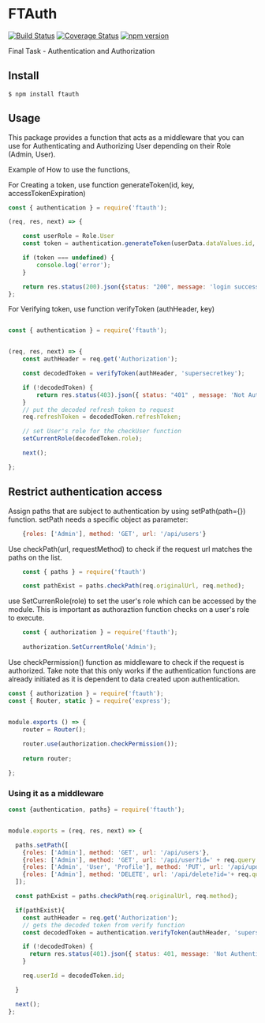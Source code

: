 
# FTAuth 
[![Build Status](https://travis-ci.com/jurelmartin/FTAuth.svg?branch=master)](https://travis-ci.com/jurelmartin/FTAuth)
[![Coverage Status](https://coveralls.io/repos/github/jurelmartin/FTAuth/badge.svg?branch=master)](https://coveralls.io/github/jurelmartin/FTAuth?branch=master)
[![npm version](https://badge.fury.io/js/ftauth.svg)](https://badge.fury.io/js/ftauth)

Final Task - Authentication and Authorization

## Install
    $ npm install ftauth

## Usage

This package provides a function that acts as a middleware that you can use for Authenticating and Authorizing User depending on their Role (Admin, User).

Example of How to use the functions, 

For Creating a token, use function generateToken(id, key, accessTokenExpiration)

```javascript
const { authentication } = require('ftauth');

(req, res, next) => {

    const userRole = Role.User
    const token = authentication.generateToken(userData.dataValues.id, process.env.KEY, process.env.ACCESS_TOKEN_EXP, process.env.REFRESH_TOKEN_EXP);

    if (token === undefined) {
        console.log('error');
    }

    return res.status(200).json({status: "200", message: 'login success', token: token});
};
```

For Verifying token, use function verifyToken (authHeader, key)

```javascript

const { authentication } = require('ftauth');


(req, res, next) => { 
    const authHeader = req.get('Authorization');

    const decodedToken = verifyToken(authHeader, 'supersecretkey');

    if (!decodedToken) {
        return res.status(403).json({ status: "401" , message: 'Not Authenticated' });
    }
    // put the decoded refresh token to request
    req.refreshToken = decodedToken.refreshToken;

    // set User's role for the checkUser function
    setCurrentRole(decodedToken.role);

    next();

};
```
## Restrict authentication access

Assign paths that are subject to authentication by using setPath(path={}) function. setPath needs a specific object as parameter:

```javascript
    {roles: ['Admin'], method: 'GET', url: '/api/users'}
```
Use checkPath(url, requestMethod) to check if the request url matches the paths on the list.

```javascript
    const { paths } = require('ftauth')

    const pathExist = paths.checkPath(req.originalUrl, req.method);

```
use SetCurrenRole(role) to set the user's role which can be accessed by the module. This is important as authoraztion function checks on a user's role to execute. 
```javascript
    const { authorization } = require('ftauth');
    
    authorization.SetCurrentRole('Admin');
```

Use checkPermission() function as middleware to check if the request is authorized. Take note that this only works if the authentication functions are already initiated as it is dependent to data created upon authentication.

```javascript
const { authorization } = require('ftauth');
const { Router, static } = require('express');


module.exports () => { 
    router = Router();
    
    router.use(authorization.checkPermission());
    
    return router;

};
```


### Using it as a middleware

```javascript
const {authentication, paths} = require('ftauth');


module.exports = (req, res, next) => {

  paths.setPath([
    {roles: ['Admin'], method: 'GET', url: '/api/users'}, 
    {roles: ['Admin'], method: 'GET', url: '/api/user?id=' + req.query.id}, 
    {roles: ['Admin', 'User', 'Profile'], method: 'PUT', url: '/api/update?id=' + req.query.id},
    {roles: ['Admin'], method: 'DELETE', url: '/api/delete?id='+ req.query.id}
  ]);

  const pathExist = paths.checkPath(req.originalUrl, req.method);

  if(pathExist){
    const authHeader = req.get('Authorization');
    // gets the decoded token from verify function
    const decodedToken = authentication.verifyToken(authHeader, 'supersecretkey');

    if (!decodedToken) {
      return res.status(401).json({ status: 401, message: 'Not Authenticated' });
    }

    req.userId = decodedToken.id;

  }

  next();
};
```